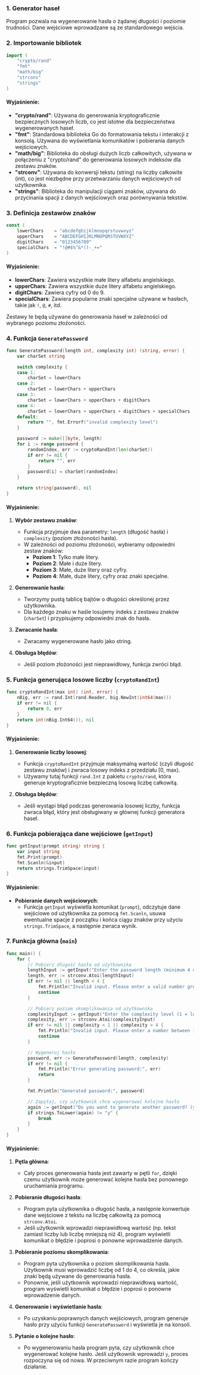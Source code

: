 ### 1. Generator haseł
Program pozwala na wygenerowanie hasła o żądanej długości i poziomie trudności. Dane wejściowe wprowadzane są ze standardowego wejścia.


### 2. Importowanie bibliotek

```go
import (
	"crypto/rand"
	"fmt"
	"math/big"
	"strconv"
	"strings"
)
```

#### Wyjaśnienie:

- **"crypto/rand"**: Używana do generowania kryptograficznie bezpiecznych losowych liczb, co jest istotne dla bezpieczeństwa wygenerowanych haseł.
- **"fmt"**: Standardowa biblioteka Go do formatowania tekstu i interakcji z konsolą. Używana do wyświetlania komunikatów i pobierania danych wejściowych.
- **"math/big"**: Biblioteka do obsługi dużych liczb całkowitych, używana w połączeniu z "crypto/rand" do generowania losowych indeksów dla zestawu znaków.
- **"strconv"**: Używana do konwersji tekstu (string) na liczby całkowite (int), co jest niezbędne przy przetwarzaniu danych wejściowych od użytkownika.
- **"strings"**: Biblioteka do manipulacji ciągami znaków, używana do przycinania spacji z danych wejściowych oraz porównywania tekstów.

### 3. Definicja zestawów znaków

```go
const (
	lowerChars    = "abcdefghijklmnopqrstuvwxyz"
	upperChars    = "ABCDEFGHIJKLMNOPQRSTUVWXYZ"
	digitChars    = "0123456789"
	specialChars  = "!@#$%^&*()-_+="
)
```

#### Wyjaśnienie:

- **lowerChars**: Zawiera wszystkie małe litery alfabetu angielskiego.
- **upperChars**: Zawiera wszystkie duże litery alfabetu angielskiego.
- **digitChars**: Zawiera cyfry od 0 do 9.
- **specialChars**: Zawiera popularne znaki specjalne używane w hasłach, takie jak `!`, `@`, `#`, itd.

Zestawy te będą używane do generowania haseł w zależności od wybranego poziomu złożoności.

### 4. Funkcja `GeneratePassword`

```go
func GeneratePassword(length int, complexity int) (string, error) {
	var charSet string

	switch complexity {
	case 1:
		charSet = lowerChars
	case 2:
		charSet = lowerChars + upperChars
	case 3:
		charSet = lowerChars + upperChars + digitChars
	case 4:
		charSet = lowerChars + upperChars + digitChars + specialChars
	default:
		return "", fmt.Errorf("invalid complexity level")
	}

	password := make([]byte, length)
	for i := range password {
		randomIndex, err := cryptoRandInt(len(charSet))
		if err != nil {
			return "", err
		}
		password[i] = charSet[randomIndex]
	}

	return string(password), nil
}
```

#### Wyjaśnienie:

1. **Wybór zestawu znaków**:
   - Funkcja przyjmuje dwa parametry: `length` (długość hasła) i `complexity` (poziom złożoności hasła).
   - W zależności od poziomu złożoności, wybieramy odpowiedni zestaw znaków:
     - **Poziom 1**: Tylko małe litery.
     - **Poziom 2**: Małe i duże litery.
     - **Poziom 3**: Małe, duże litery oraz cyfry.
     - **Poziom 4**: Małe, duże litery, cyfry oraz znaki specjalne.

2. **Generowanie hasła**:
   - Tworzymy pustą tablicę bajtów o długości określonej przez użytkownika.
   - Dla każdego znaku w haśle losujemy indeks z zestawu znaków (`charSet`) i przypisujemy odpowiedni znak do hasła.

3. **Zwracanie hasła**:
   - Zwracamy wygenerowane hasło jako string.

4. **Obsługa błędów**:
   - Jeśli poziom złożoności jest nieprawidłowy, funkcja zwróci błąd.

### 5. Funkcja generująca losowe liczby (`cryptoRandInt`)

```go
func cryptoRandInt(max int) (int, error) {
	nBig, err := rand.Int(rand.Reader, big.NewInt(int64(max)))
	if err != nil {
		return 0, err
	}
	return int(nBig.Int64()), nil
}
```

#### Wyjaśnienie:

1. **Generowanie liczby losowej**:
   - Funkcja `cryptoRandInt` przyjmuje maksymalną wartość (czyli długość zestawu znaków) i zwraca losowy indeks z przedziału [0, max).
   - Używamy tutaj funkcji `rand.Int` z pakietu `crypto/rand`, która generuje kryptograficznie bezpieczną losową liczbę całkowitą.

2. **Obsługa błędów**:
   - Jeśli wystąpi błąd podczas generowania losowej liczby, funkcja zwraca błąd, który jest obsługiwany w głównej funkcji generatora haseł.

### 6. Funkcja pobierająca dane wejściowe (`getInput`)

```go
func getInput(prompt string) string {
	var input string
	fmt.Print(prompt)
	fmt.Scanln(&input)
	return strings.TrimSpace(input)
}
```

#### Wyjaśnienie:

- **Pobieranie danych wejściowych**:
  - Funkcja `getInput` wyświetla komunikat (`prompt`), odczytuje dane wejściowe od użytkownika za pomocą `fmt.Scanln`, usuwa ewentualne spacje z początku i końca ciągu znaków przy użyciu `strings.TrimSpace`, a następnie zwraca wynik.

### 7. Funkcja główna (`main`)

```go
func main() {
	for {
		// Pobierz długość hasła od użytkownika
		lengthInput := getInput("Enter the password length (minimum 4 characters): ")
		length, err := strconv.Atoi(lengthInput)
		if err != nil || length < 4 {
			fmt.Println("Invalid input. Please enter a valid number greater than or equal to 4.")
			continue
		}

		// Pobierz poziom skomplikowania od użytkownika
		complexityInput := getInput("Enter the complexity level (1 = lowercase, 2 = lowercase+uppercase, 3 = lowercase+uppercase+digits, 4 = lowercase+uppercase+digits+special characters): ")
		complexity, err := strconv.Atoi(complexityInput)
		if err != nil || complexity < 1 || complexity > 4 {
			fmt.Println("Invalid input. Please enter a number between 1 and 4.")
			continue
		}

		// Wygeneruj hasło
		password, err := GeneratePassword(length, complexity)
		if err != nil {
			fmt.Println("Error generating password:", err)
			return
		}

		fmt.Println("Generated password:", password)

		// Zapytaj, czy użytkownik chce wygenerować kolejne hasło
		again := getInput("Do you want to generate another password? (y/n): ")
		if strings.ToLower(again) != "y" {
			break
		}
	}
}
```

#### Wyjaśnienie:

1. **Pętla główna**:
   - Cały proces generowania hasła jest zawarty w pętli `for`, dzięki czemu użytkownik może generować kolejne hasła bez ponownego uruchamiania programu.

2. **Pobieranie długości hasła**:
   - Program pyta użytkownika o długość hasła, a następnie konwertuje dane wejściowe z tekstu na liczbę całkowitą za pomocą `strconv.Atoi`.
   - Jeśli użytkownik wprowadzi nieprawidłową wartość (np. tekst zamiast liczby lub liczbę mniejszą niż 4), program wyświetli komunikat o błędzie i poprosi o ponowne wprowadzenie danych.

3. **Pobieranie poziomu skomplikowania**:
   - Program pyta użytkownika o poziom skomplikowania hasła. Użytkownik musi wprowadzić liczbę od 1 do 4, co określa, jakie znaki będą używane do generowania hasła.
   - Ponownie, jeśli użytkownik wprowadzi nieprawidłową wartość, program wyświetli komunikat o błędzie i poprosi o ponowne wprowadzenie danych.

4. **Generowanie i wyświetlanie hasła**:
   - Po uzyskaniu poprawnych danych wejściowych, program generuje hasło przy użyciu funkcji `GeneratePassword` i wyświetla je na konsoli.

5. **Pytanie o kolejne hasło**:
   - Po wygenerowaniu hasła program pyta, czy użytkownik chce wygenerować kolejne hasło. Jeśli użytkownik wprowadzi `y`, proces rozpoczyna się od nowa. W przeciwnym razie program kończy działanie.

